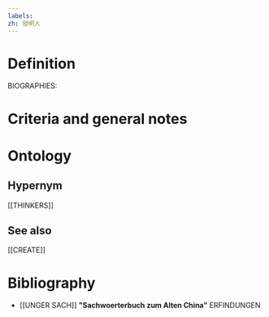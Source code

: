 ```yaml
---
labels: 
zh: 發明人
---
```


# Definition
BIOGRAPHIES:
# Criteria and general notes
# Ontology

## Hypernym
[[THINKERS]]
## See also
[[CREATE]]
# Bibliography
- [[UNGER SACH]]
**"Sachwoerterbuch zum Alten China"** 
ERFINDUNGEN